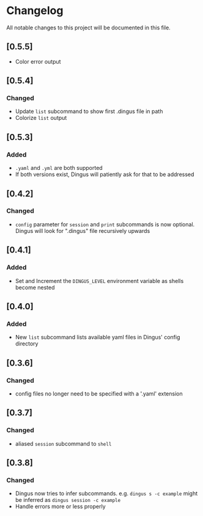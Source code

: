 # Changelog
All notable changes to this project will be documented in this file.

## [0.5.5]
- Color error output

## [0.5.4]
### Changed
- Update `list` subcommand to show first .dingus file in path
- Colorize `list` output

## [0.5.3]
### Added
- `.yaml` and `.yml` are both supported
- If both versions exist, Dingus will patiently ask for that to be addressed

## [0.4.2]
### Changed
- `config` parameter for `session` and `print` subcommands is now optional. Dingus will look for ".dingus" file recursively upwards

## [0.4.1]
### Added
- Set and Increment the `DINGUS_LEVEL` environment variable as shells become nested

## [0.4.0]
### Added
- New `list` subcommand lists available yaml files in Dingus' config directory

## [0.3.6]
### Changed
- config files no longer need to be specified with a '.yaml' extension

## [0.3.7]
### Changed
- aliased `session` subcommand to `shell`

## [0.3.8]
### Changed
- Dingus now tries to infer subcommands. e.g. `dingus s -c example` might be inferred as `dingus session -c example`
- Handle errors more or less properly
